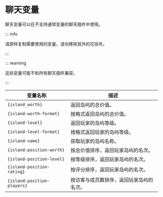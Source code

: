 # 聊天变量

聊天变量可以在不支持通常变量的聊天插件中使用。

::: info

请原样复制需要使用的变量，请勿移除其外的花括号。

:::

::: warning

这些变量可能不和所有聊天插件兼容。

:::

|变量名称|描述|
|---|---|
|`{island_worth}`|返回岛屿的总价值。|
|`{island-worth-format}`|按格式返回岛屿的总价值。|
|`{island-level}`|返回玩家的岛屿等级。|
|`{island-level-format}`|按格式返回玩家的岛屿等级。|
|`{island-name}`|获取玩家的岛屿名称。|
|`{island-position-worth}`|按总价值排序，返回玩家岛屿的名次。|
|`{island-position-level}`|按等级排序，返回玩家岛屿的名次。|
|`{island-position-rating}`|按评分排序，返回玩家岛屿的名次。|
|`{island-position-players}`|按访客与成员数排序，返回玩家岛屿的名次。|
